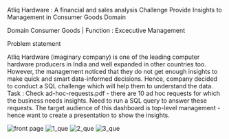 Atliq Hardware : A financial and sales analysis Challenge Provide Insights to Management in Consumer Goods Domain

Domain Consumer Goods | Function : Excecutive Management

Problem statement

Atliq Hardware (imaginary company) is one of the leading computer hardware producers in India and well expanded in other countries too. However, the management noticed that they do not get enough insights to make quick and smart data-informed decisions. Hence, company decided to conduct a SQL challenge which will help them to understand the data. Task : Check ad-hoc-requests.pdf - there are 10 ad hoc requests for which the business needs insights. Need to run a SQL query to answer these requests. The target audience of this dashboard is top-level management - hence want to create a presentation to show the insights.

![front page](https://github.com/Vidhanmory/Ad_hoc-Insights-SQL/assets/155943882/ff4fbac6-31f2-43a6-92a0-3b378aee7886)
![1_que](https://github.com/Vidhanmory/Ad_hoc-Insights-SQL/assets/155943882/b70fe048-1a8a-4586-b2c3-3dfb8bc224f8)
![2_que](https://github.com/Vidhanmory/Ad_hoc-Insights-SQL/assets/155943882/ecb67a6b-de37-4a7e-b9e9-f4555ebe0bd4)
![3_que](https://github.com/Vidhanmory/Ad_hoc-Insights-SQL/assets/155943882/6fc8d3f7-f683-4b40-a955-30f3e8bfc97a)
